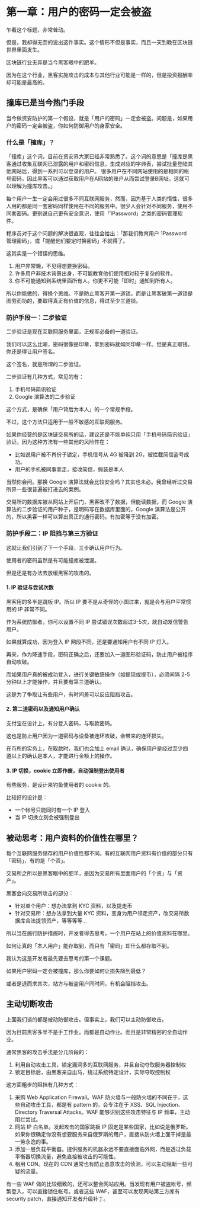 # 第一章：用户的密码一定会被盗

乍看这个标题，非常耸动。

但是，我却得无奈的说出这件事实。这个情形不但是事实，而且一天到晚在区块链世界里面发生。

区块链行业无异是当今黑客眼中的肥羊。

因为在这个行业，黑客实施攻击的成本与其他行业可能是一样的，但是投资报酬率却可能是最高的。

## 撞库已是当今热门手段

当今做资安防护的第一个假设，就是「用户的密码」一定会被盗。问题是，如果用户的密码一定会被盗，你如何防御用户的身家安全。

### 什么是「撞库」？

「撞库」这个词，目前在资安界大家已经非常熟悉了。这个词的意思是「撞库是黑客通过收集互联网已泄露的用户和密码信息，生成对应的字典表，尝试批量登陆其他网站后，得到一系列可以登录的用户。 很多用户在不同网站使用的是相同的帐号密码，因此黑客可以通过获取用户在A网站的账户从而尝试登录B网址，这就可以理解为撞库攻击。」

每个用户一生一定会用过很多不同互联网服务，然而，因为基于人类的惰性，很多人用的都是同一套密码同样使用在不同的服务中。很少人会针对不同服务，使用不同套密码。更别说自己更有安全意识，使用「1Password」之类的密码管理软件。

程序员对于这个问题的解决很直观，往往会给出：「那我们教育用户 1Password 管理密码」，或「提醒他们要定时换密码」不就得了。

这其实是一个错误的思维。

1. 用户非常懒，不见得想要换密码。
2. 许多用户非技术背景出身，不可能教育他们使用相对较于复杂的软件。
3. 你不可能通知到系统里面所有人。你更不可能「即时」通知到所有人。

所以你能做的，得换个思维。不是防止黑客开第一道锁。而是让黑客破第一道锁是图劳而功的，要取得真正有价值的信息，得过至少三道锁。

### 防护手段一：二步验证

二步验证是现在互联网服务里面，正规军必备的一道验证。

我们可以这么比喻，密码很像是印章，拿到密码就如同印章一样。但是真正取钱，你还是得让用户签名。

这个签名，就是所谓的二步验证。

二步验证有几种方式，常见的有：

1. 手机号码简讯验证
2. Google 演算法的二步验证

这个方式，是确保「用户背后为本人」的一个常规手段。

不过，这个方法只适用于一般不敏感的互联网服务。

如果你经营的是区块链交易所的话，建议还是不能单纯只用「手机号码简讯验证」验证。因为这种方法有一些其他的风险性在：

* 比如说用户被不肖份子锁定，手机信号从 4G 被降到 2G，被拦截简信盗号成功。
* 用户的手机被同事拿走，接收简信，假装是本人

当然你会问。那换 Google 演算法就会比较安全吗？其实也未必。我曾经听过交易所界一些很普遍被打进去的案例。

交易所的数据库被从网站上开后门，黑客改不了数据，但能读数据，而 Google 演算法的二步验证的用户种子，是明码写在数据库里面的，Google 演算法是公开的，所以黑客一样可以算出真正的通行密码。有加密等于没有加密。

### 防护手段二：IP 阻挡与第三方验证

这就让我们引到了下一个手段，三步确认用户行为。

使用者的密码虽然是有可能撞库被泄漏。

但是还是有办法去放缓黑客的攻击的。

#### 1. IP 验证与尝试次数

黑客用的多半是跳板 IP。所以 IP 要不是从奇怪的小国过来，就是会与用户平常惯用的 IP 非常不同。

作为系统防御者，你可以设置不同 IP 尝试错误次数超过3-5次，就自动发信警告用户。

如果就算成功，因为登入 IP 网段不同，还是要通知用户有不同 IP 灯入。

再来，作为降速手段，密码正确之后，还要加入一道图形验证码，防止用户被程序自动攻破。

而如果用户真的被成功登入，进行关键敏感操作（如提现或提币），必须间隔 2-5 分钟以上才能操作，并且要有第三道确认。

这是为了争取让有些用户，有时间差可以反应阻挡攻击。

#### 2. 第二道密码以及通知用户确认

支付宝在设计上，有分登入密码，与取款密码。

这也是防止用户因为一道密码与设备被连环攻破，会带来的连环损失。

在币所的实务上，在取款时，我们也会加上 email 确认，确保用户是经过至少四道以上的确认是本人，才能进行金额上的操作。

#### 3. IP 切换，cookie 立即作废，自动强制登出使用者

有些服务，是设计来钓鱼使用者的 cookie 的。

比较好的设计是：

* 一个帐号只能同时有一个 IP 登入
* 当 IP 切换立刻会被强制登出


## 被动思考：用户资料的价值性在哪里？

每个互联网服务储存的用户价值性都不同。有的互联网用户资料有价值的部分只有「密码」，有的是「个资」。

交易所之所以是黑客眼中的肥羊，是因为交易所有里面用户的「个资」与「资产」。

黑客会向交易所攻击的部分：

* 针对单个用户：想办法拿到 KYC 资料，以及提走币
* 针对交易所：想办法拿到大量 KYC 资料，变身为用户领走资产，改交易所数据库合法提领资产，等等等等...

所以当在施行防护措施时，开发者得去思考，一个用户在站上的价值资料在哪里。

如何让真的「本人用户」能存取到，而只有「密码」却什么都存取不到。

我认为这是开发者最先要去思考的第一个课题。

如果用户密码一定会被撞库，那么你要如何让损失降到最低？

或者是退而求其次，站方与被盗用户同时间，有机会阻挡攻击。

## 主动切断攻击

上面我们谈的都是被动防御攻击。但事实上，我们可以主动防御攻击。

因为目前黑客多半不是手工作业。而都是自动作业。而且是非常精密的全自动作业。

通常黑客的攻击手法是分几阶段的：

1. 利用自动攻击工具，锁定漏洞多的互联网服务，并且自动夺取服务器控制权
2. 锁定目标后，由黑客亲自出马，绕过系统特定设计，实际夺取控制权

这方面粗步的阻挡有几种方式：

1. 采购 Web Application Firewall。WAF 防火墙与一般防火墙的不同在于，这些自动攻击工具，都是有 pattern 的，会专注在于 XSS、SQL Injection、Directory Traversal Attacks。WAF 能够识别这些攻击特征与 IP 频率，主动阻拦尝试。
2. 网站 IP 白名单。发起攻击的国家跳板 IP 固定是某些国家，比如说是俄罗斯。如果你很确定你没有想要服务来自俄罗斯的用户，直接从防火墙上面干掉是最一劳永逸的事。
3. 添加一层负载平衡器。提供服务的机器永远不要直接面临外网，而是透过负载平衡器切换流量，避免直接被攻击的可能性。
4. 租用 CDN。现在的 CDN 通常也有防止恶意攻击的侦测，可以主动阻断一些可疑的流量。

有一些 WAF 做的比较细致的，还可以整合网站应用。当发现有用户被盗帐号，频繁登入，可以直接锁住帐号。或者这些 WAF，甚至可以发现网站第三方库有 security patch，直接通知开发者升级补丁。
